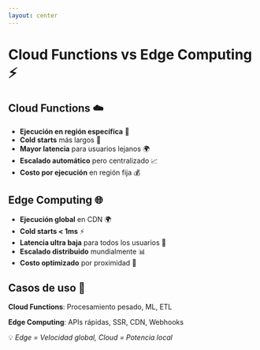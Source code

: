 ```yaml
---
layout: center
---
```


# Cloud Functions vs Edge Computing ⚡

<div flex pb-4>
<div pr-2>
<h2>Cloud Functions ☁️</h2>
<ul>
  <li><strong>Ejecución en región específica</strong> 📍</li>
  <li><strong>Cold starts</strong> más largos 🐢</li>
  <li><strong>Mayor latencia</strong> para usuarios lejanos 🌍</li>
  <li><strong>Escalado automático</strong> pero centralizado 📈</li>
  <li><strong>Costo por ejecución</strong> en región fija 💰</li>
</ul>
</div>
<div>
<h2>Edge Computing 🌐</h2>
<ul>
  <li><strong>Ejecución global</strong> en CDN 🌍</li>
  <li><strong>Cold starts &lt; 1ms</strong> ⚡</li>
  <li><strong>Latencia ultra baja</strong> para todos los usuarios 🚀</li>
  <li><strong>Escalado distribuido</strong> mundialmente 📊</li>
  <li><strong>Costo optimizado</strong> por proximidad 🤑</li>
</ul>
</div>
</div>

## Casos de uso 🎯
**Cloud Functions**: Procesamiento pesado, ML, ETL

**Edge Computing**: APIs rápidas, SSR, CDN, Webhooks

💡 *Edge = Velocidad global, Cloud = Potencia local*